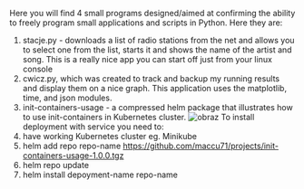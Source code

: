 Here you will find 4 small programs designed/aimed at confirming the ability to freely program small applications and scripts in Python. Here they are:

1) stacje.py - downloads a list of radio stations from the net and allows you to select one from the list, starts it and shows the name of the artist and song. This is a really nice app you can start off just from your linux console
2) cwicz.py, which was created to track and backup my running results and display them on a nice graph. This application uses the matplotlib, time, and json modules.
3) init-containers-usage - a compressed helm package that illustrates how to use init-containers in Kubernetes cluster. 
![obraz](https://github.com/maccu71/projects/assets/51779238/d982af6a-e8ef-4a85-b30a-4619db6070a1)
To install deployment with service you need to:
1) have working Kubernetes cluster eg. Minikube
2) helm add repo repo-name https://github.com/maccu71/projects/init-containers-usage-1.0.0.tgz
3) helm repo update 
4) helm install depoyment-name repo-name

